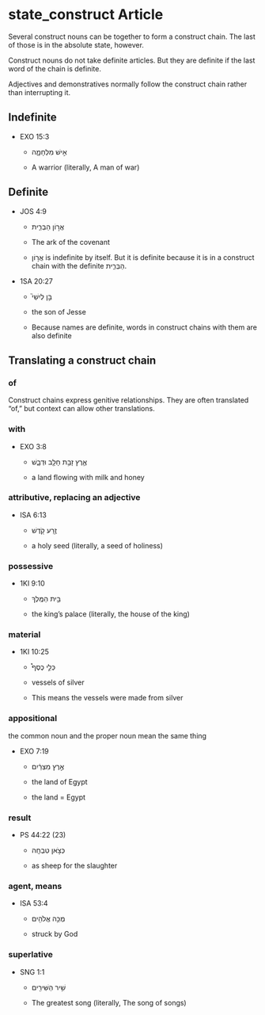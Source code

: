 # state_construct Article
Several construct nouns can be together to form a construct chain. The last of those is in the absolute state, however.

Construct nouns do not take definite articles. But they are definite if the last word of the chain is definite. 

Adjectives and demonstratives normally follow the construct chain rather than interrupting it. 

## Indefinite

* EXO 15:3

    * אִ֣ישׁ מִלְחָמָ֑ה 

    * A warrior (literally, A man of war)

## Definite

* JOS 4:9

    * אֲר֣וֹן הַבְּרִ֑ית 

    * The ark of the covenant

    * אֲר֣וֹן is indefinite by itself. But it is definite because it is in a construct chain with the definite  הַבְּרִ֑ית.

* 1SA 20:27 

    * בֵּ֣ן לְיִשַׁי֮ 

    * the son of Jesse

    * Because names are definite, words in construct chains with them are also definite

## Translating a construct chain

### of 

Construct chains express genitive relationships. They are often translated “of,” but context can allow other translations.

### with

* EXO 3:8

    * אֶ֛רֶץ זָבַ֥ת חָלָ֖ב וּדְבָ֑שׁ 

    * a land flowing with milk and honey 

### attributive, replacing an adjective

* ISA 6:13

    * זֶ֥רַע קֹ֖דֶשׁ 

    * a holy seed (literally, a seed of holiness)

### possessive

* 1KI 9:10

    * בֵּ֥ית הַמֶּֽלֶךְ 

    * the king’s palace (literally, the house of the king)

### material

* 1KI 10:25

    * כְּלֵ֣י כֶסֶף֩ 

    * vessels of silver 

    * This means the vessels were made from silver

### appositional 

the common noun and the proper noun mean the same thing

* EXO  7:19

    * אֶ֣רֶץ מִצְרַ֔יִם 

    * the land of Egypt

    * the land = Egypt

### result

* PS 44:22 (23)

    * כְּצֹ֣אן טִבְחָֽה 

    * as sheep for the slaughter

### agent, means

* ISA 53:4

    * מֻכֵּ֥ה אֱלֹהִ֖ים 	

    * struck by God

### superlative

* SNG 1:1

    * שִׁ֥יר הַשִּׁירִ֖ים 

    * The greatest song (literally, The song of songs)